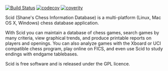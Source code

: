 [![Build Status](https://travis-ci.org/benini/scid.svg?branch=github)](https://travis-ci.org/benini/scid)
[![codecov](https://codecov.io/gh/benini/scid/branch/github/graph/badge.svg)](https://codecov.io/gh/benini/scid)
[![coverity](https://scan.coverity.com/projects/14455/badge.svg)](https://scan.coverity.com/projects/benini-scid)

Scid (Shane's Chess Information Database) is a multi-platform (Linux, Mac OS X, Windows) chess database application.

With Scid you can maintain a database of chess games, search games by many criteria, view graphical trends, and produce printable reports on players and openings. You can also analyze games with the Xboard or UCI compatible chess program, play online on FICS, and even use Scid to study endings with endgame tablebases.

Scid is free software and is released under the GPL licence.
